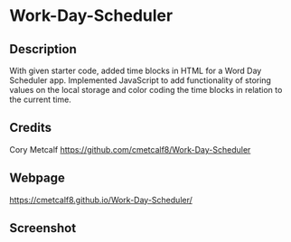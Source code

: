 # Work-Day-Scheduler

## Description
With given starter code, added time blocks in HTML for a Word Day Scheduler app. Implemented JavaScript to add functionality of storing values on the local storage and color coding the time blocks in relation to the current time. 

## Credits
Cory Metcalf https://github.com/cmetcalf8/Work-Day-Scheduler

## Webpage
https://cmetcalf8.github.io/Work-Day-Scheduler/

## Screenshot
